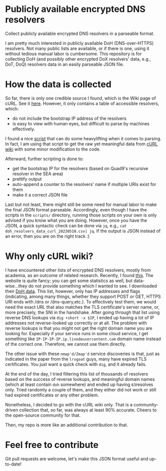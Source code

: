 # Publicly available encrypted DNS resolvers
Collect publicly available encrypted DNS resolvers in a parseable format.

I am pretty much interested in publicly available DoH (DNS-over-HTTPS) resolvers. Not many public lists are available, or if there is one, using it without tedious manual labor is cumbersome. 
This repository is for collecting DoH (and possibly other encrypted DoX resolvers' data, e.g., DoT, DoQ) resolvers data in an easily parseable JSON file. 

# How the data is collected
So far, there is only one credible source I found, which is the Wiki page of cURL. See it [here](https://github.com/curl/curl/wiki/DNS-over-HTTPS). However, it only contains a table of accessible resolvers, which:
 - do not include the bootstrap IP address of the resolvers
 - is easy to view with human eyes, but difficult to parse by machines effectively.

 
 I found a nice [script](https://gist.github.com/kimbo/dd65d539970e3a28a10628f15398247b) that can do some heavylifting when it comes to parsing. In fact, I am using that script to get the raw yet meaningful data from [cURL wiki](https://github.com/curl/curl/wiki/DNS-over-HTTPS) with some minor modification to the code.
 
 Afterward, further scripting is done to:
  - get the bootstrap IP for the resolvers (based on Quad9's recursive resolver in the SEA area)
  - prettify output
  - auto-append a counter to the resolvers' name if multiple URIs exist for them
  - make it a correct JSON file

Last but not least, there might still be some need for manual labor to make the final JSON format parseable. 
Accordingly, even though I have the scripts in the `scripts/` directory, running those scripts on your own is only advised if you know what you are doing.
However, once you have the JSON, a quick syntactic check can be done via `jq`, e.g., `cat doh_resolvers_data_curl_20230510.csv| jq`. If the output is JSON instead of an error, then you are on the right track :)

# Why only cURL wiki?
I have encountered other lists of encrypted DNS resolvers, mostly from academia, as an outcome of related research.
Recently, I found [this](https://lrxgoat.github.io/). The website is quite fancy; you can get some statistics as well, but data-wise...they do not provide something which I wanted to see. 
I downloaded their [DoH data](https://lrxgoat.github.io/dataset/DOT-DOH/result_doh.txt). This list, however, only has IP addresses and flags (indicating, among many things, whether they support POST or GET, HTTPS URI ends with /dns or /dns-query,etc.).
To effectively test them, we would need the exact URL that also matches the TLS certificate's server name, or, more precisely, the SNI in the handshake.
After going through that list using reverse DNS lookups via `dig +short -x $IP`, I ended up having a lot of IP addresses not reverse-looked up correctly or at all.
The problem with reverse lookups is that you might not get the right domain name you are looking for. Especially if your service runs in some cloud service, I get something like `IP-IP-IP-IP.ip.linodeusercontent.com` domain name instead of the correct one. 
Therefore, we cannot use them directly.

The other issue with these `nmap'd/Zmap'd` service discoveries is that, just as indicated in the paper from the `lrxgoat` guys, many have expired TLS certificates. You just want a quick check with `dig`, and it already fails.

At the end of the day, I tried filtering this list of thousands of resolvers based on the success of reverse lookups, and meaningful domain names (which at least contain `doh` somewhere) and ended up having `63`resolves only. 
Tried randomly a couple of them, and they either did not work or still had expired certificates or any other problem.

Nonetheless, I decided to go with the cURL wiki only. That is a community-driven collection that, so far, was always at least 90% accurate. Cheers to the open-source community for that.

Then, my repo is more like an additional contribution to that. 

# Feel free to contribute
Git pull requests are welcome, let's make this JSON format useful and up-to-date! 



